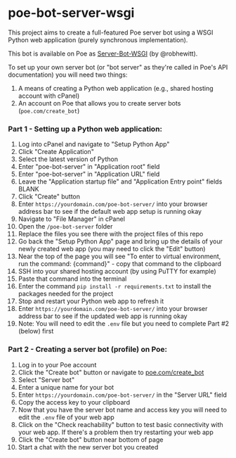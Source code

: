 # poe-bot-server-wsgi
This project aims to create a full-featured Poe server bot using a WSGI Python web application (purely synchronous implementation).

This bot is available on Poe as [Server-Bot-WSGI](https://poe.com/Server-Bot-WSGI) (by @robhewitt).

To set up your own server bot (or "bot server" as they're called in Poe's API documentation) you will need two things:

1. A means of creating a Python web application (e.g., shared hosting account with cPanel)
2. An account on Poe that allows you to create server bots (`poe.com/create_bot`)

### Part 1 - Setting up a Python web application:
1. Log into cPanel and navigate to "Setup Python App"
1. Click "Create Application"
1. Select the latest version of Python
1. Enter "poe-bot-server" in "Application root" field
1. Enter "poe-bot-server" in "Application URL" field
1. Leave the "Application startup file" and "Application Entry point" fields BLANK
1. Click "Create" button
1. Enter `https://yourdomain.com/poe-bot-server/` into your browser address bar to see if the default web app setup is running okay
1. Navigate to "File Manager" in cPanel
1. Open the `/poe-bot-server` folder
1. Replace the files you see there with the project files of this repo
1. Go back the "Setup Python App" page and bring up the details of your newly created web app (you may need to click the "Edit" button)
1. Near the top of the page you will see "To enter to virtual environment, run the command: {command}" - copy that command to the clipboard
1. SSH into your shared hosting account (by using PuTTY for example)
1. Paste that command into the terminal
1. Enter the command `pip install -r requirements.txt` to install the packages needed for the project
1. Stop and restart your Python web app to refresh it
1. Enter `https://yourdomain.com/poe-bot-server/` into your browser address bar to see if the updated web app is running okay
1. Note: You will need to edit the `.env` file but you need to complete Part #2 (below) first

### Part 2 - Creating a server bot (profile) on Poe:
1. Log in to your Poe account
1. Click the "Create bot" button or navigate to [poe.com/create_bot](https://poe.com/create_bot)
1. Select "Server bot"
1. Enter a unique name for your bot
1. Enter `https://yourdomain.com/poe-bot-server/` in the "Server URL" field
1. Copy the access key to your clipboard
1. Now that you have the server bot name and access key you will need to edit the `.env` file of your web app
1. Click on the "Check reachability" button to test basic connectivity with your web app. If there's a problem then try restarting your web app
1. Click the "Create bot" button near bottom of page
1. Start a chat with the new server bot you created
